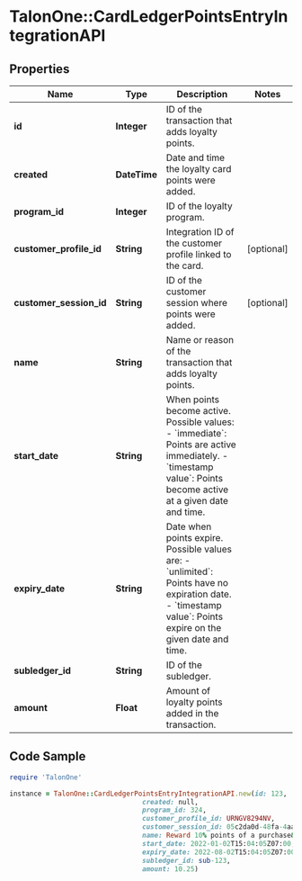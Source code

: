 # TalonOne::CardLedgerPointsEntryIntegrationAPI

## Properties

Name | Type | Description | Notes
------------ | ------------- | ------------- | -------------
**id** | **Integer** | ID of the transaction that adds loyalty points. | 
**created** | **DateTime** | Date and time the loyalty card points were added. | 
**program_id** | **Integer** | ID of the loyalty program. | 
**customer_profile_id** | **String** | Integration ID of the customer profile linked to the card. | [optional] 
**customer_session_id** | **String** | ID of the customer session where points were added. | [optional] 
**name** | **String** | Name or reason of the transaction that adds loyalty points. | 
**start_date** | **String** | When points become active. Possible values:   - &#x60;immediate&#x60;: Points are active immediately.   - &#x60;timestamp value&#x60;: Points become active at a given date and time.  | 
**expiry_date** | **String** | Date when points expire. Possible values are:   - &#x60;unlimited&#x60;: Points have no expiration date.   - &#x60;timestamp value&#x60;: Points expire on the given date and time.  | 
**subledger_id** | **String** | ID of the subledger. | 
**amount** | **Float** | Amount of loyalty points added in the transaction. | 

## Code Sample

```ruby
require 'TalonOne'

instance = TalonOne::CardLedgerPointsEntryIntegrationAPI.new(id: 123,
                                 created: null,
                                 program_id: 324,
                                 customer_profile_id: URNGV8294NV,
                                 customer_session_id: 05c2da0d-48fa-4aa1-b629-898f58f1584d,
                                 name: Reward 10% points of a purchase&#39;s current total,
                                 start_date: 2022-01-02T15:04:05Z07:00,
                                 expiry_date: 2022-08-02T15:04:05Z07:00,
                                 subledger_id: sub-123,
                                 amount: 10.25)
```


